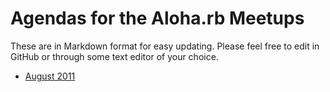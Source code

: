 # Agendas for the Aloha.rb Meetups

These are in Markdown format for easy updating. Please feel free to edit in GitHub or through some text editor of your choice.

* [August 2011](https://github.com/aloharb/agendas/blob/master/august_2011.md)
